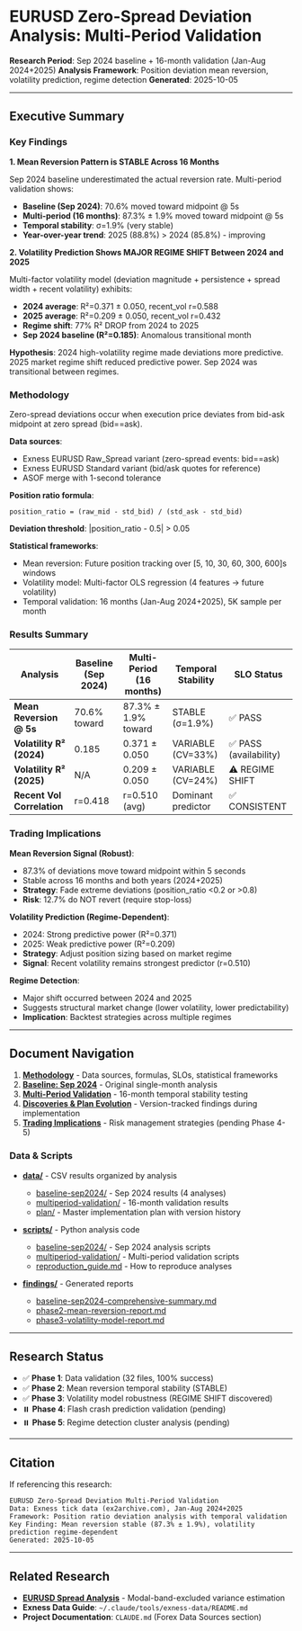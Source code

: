 # EURUSD Zero-Spread Deviation Analysis: Multi-Period Validation

**Research Period**: Sep 2024 baseline + 16-month validation (Jan-Aug 2024+2025)
**Analysis Framework**: Position deviation mean reversion, volatility prediction, regime detection
**Generated**: 2025-10-05

---

## Executive Summary

### Key Findings

**1. Mean Reversion Pattern is STABLE Across 16 Months**

Sep 2024 baseline underestimated the actual reversion rate. Multi-period validation shows:
- **Baseline (Sep 2024)**: 70.6% moved toward midpoint @ 5s
- **Multi-period (16 months)**: 87.3% ± 1.9% moved toward midpoint @ 5s
- **Temporal stability**: σ=1.9% (very stable)
- **Year-over-year trend**: 2025 (88.8%) > 2024 (85.8%) - improving

**2. Volatility Prediction Shows MAJOR REGIME SHIFT Between 2024 and 2025**

Multi-factor volatility model (deviation magnitude + persistence + spread width + recent volatility) exhibits:
- **2024 average**: R²=0.371 ± 0.050, recent_vol r=0.588
- **2025 average**: R²=0.209 ± 0.050, recent_vol r=0.432
- **Regime shift**: 77% R² DROP from 2024 to 2025
- **Sep 2024 baseline (R²=0.185)**: Anomalous transitional month

**Hypothesis**: 2024 high-volatility regime made deviations more predictive. 2025 market regime shift reduced predictive power. Sep 2024 was transitional between regimes.

### Methodology

Zero-spread deviations occur when execution price deviates from bid-ask midpoint at zero spread (bid==ask).

**Data sources**:
- Exness EURUSD Raw_Spread variant (zero-spread events: bid==ask)
- Exness EURUSD Standard variant (bid/ask quotes for reference)
- ASOF merge with 1-second tolerance

**Position ratio formula**:
```
position_ratio = (raw_mid - std_bid) / (std_ask - std_bid)
```

**Deviation threshold**: |position_ratio - 0.5| > 0.05

**Statistical frameworks**:
- Mean reversion: Future position tracking over [5, 10, 30, 60, 300, 600]s windows
- Volatility model: Multi-factor OLS regression (4 features → future volatility)
- Temporal validation: 16 months (Jan-Aug 2024+2025), 5K sample per month

### Results Summary

| Analysis | Baseline (Sep 2024) | Multi-Period (16 months) | Temporal Stability | SLO Status |
|----------|--------------------|--------------------------|--------------------|------------|
| **Mean Reversion @ 5s** | 70.6% toward | 87.3% ± 1.9% toward | STABLE (σ=1.9%) | ✅ PASS |
| **Volatility R² (2024)** | 0.185 | 0.371 ± 0.050 | VARIABLE (CV=33%) | ✅ PASS (availability) |
| **Volatility R² (2025)** | N/A | 0.209 ± 0.050 | VARIABLE (CV=24%) | ⚠️ REGIME SHIFT |
| **Recent Vol Correlation** | r=0.418 | r=0.510 (avg) | Dominant predictor | ✅ CONSISTENT |

### Trading Implications

**Mean Reversion Signal (Robust)**:
- 87.3% of deviations move toward midpoint within 5 seconds
- Stable across 16 months and both years (2024+2025)
- **Strategy**: Fade extreme deviations (position_ratio <0.2 or >0.8)
- **Risk**: 12.7% do NOT revert (require stop-loss)

**Volatility Prediction (Regime-Dependent)**:
- 2024: Strong predictive power (R²=0.371)
- 2025: Weak predictive power (R²=0.209)
- **Strategy**: Adjust position sizing based on market regime
- **Signal**: Recent volatility remains strongest predictor (r=0.510)

**Regime Detection**:
- Major shift occurred between 2024 and 2025
- Suggests structural market change (lower volatility, lower predictability)
- **Implication**: Backtest strategies across multiple regimes

---

## Document Navigation

1. **[Methodology](01-methodology.md)** - Data sources, formulas, SLOs, statistical frameworks
2. **[Baseline: Sep 2024](02-baseline-sep2024.md)** - Original single-month analysis
3. **[Multi-Period Validation](03-multiperiod-validation.md)** - 16-month temporal stability testing
4. **[Discoveries & Plan Evolution](04-discoveries-and-plan-evolution.md)** - Version-tracked findings during implementation
5. **[Trading Implications](05-trading-implications.md)** - Risk management strategies (pending Phase 4-5)

### Data & Scripts

- **[data/](data/)** - CSV results organized by analysis
  - [baseline-sep2024/](data/baseline-sep2024/) - Sep 2024 results (4 analyses)
  - [multiperiod-validation/](data/multiperiod-validation/) - 16-month validation results
  - [plan/](data/plan/) - Master implementation plan with version history

- **[scripts/](scripts/)** - Python analysis code
  - [baseline-sep2024/](scripts/baseline-sep2024/) - Sep 2024 analysis scripts
  - [multiperiod-validation/](scripts/multiperiod-validation/) - Multi-period validation scripts
  - [reproduction_guide.md](scripts/reproduction_guide.md) - How to reproduce analyses

- **[findings/](findings/)** - Generated reports
  - [baseline-sep2024-comprehensive-summary.md](findings/baseline-sep2024-comprehensive-summary.md)
  - [phase2-mean-reversion-report.md](findings/phase2-mean-reversion-report.md)
  - [phase3-volatility-model-report.md](findings/phase3-volatility-model-report.md)

---

## Research Status

- ✅ **Phase 1**: Data validation (32 files, 100% success)
- ✅ **Phase 2**: Mean reversion temporal stability (STABLE)
- ✅ **Phase 3**: Volatility model robustness (REGIME SHIFT discovered)
- ⏸️ **Phase 4**: Flash crash prediction validation (pending)
- ⏸️ **Phase 5**: Regime detection cluster analysis (pending)

---

## Citation

If referencing this research:

```
EURUSD Zero-Spread Deviation Multi-Period Validation
Data: Exness tick data (ex2archive.com), Jan-Aug 2024+2025
Framework: Position ratio deviation analysis with temporal validation
Key Finding: Mean reversion stable (87.3% ± 1.9%), volatility prediction regime-dependent
Generated: 2025-10-05
```

---

## Related Research

- **[EURUSD Spread Analysis](../eurusd-spread-analysis/)** - Modal-band-excluded variance estimation
- **Exness Data Guide**: `~/.claude/tools/exness-data/README.md`
- **Project Documentation**: `CLAUDE.md` (Forex Data Sources section)
